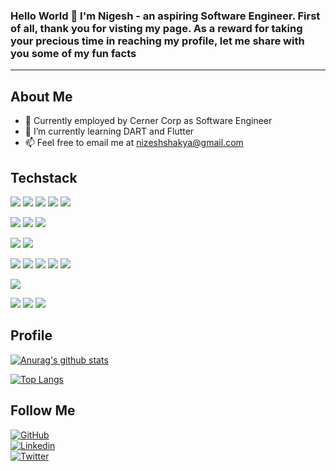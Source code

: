 ### Hello World 👋 I'm Nigesh - an aspiring Software Engineer. First of all, thank you for visting my page. As a reward for taking your precious time in reaching my profile, let me share with you some of my fun facts

<!--
**neaGaze/neaGaze** is a ✨ _special_ ✨ repository because its `README.md` (this file) appears on your GitHub profile.

Here are some ideas to get you started:

- 🔭 I’m currently working on ...
- 🌱 I’m currently learning ...
- 👯 I’m looking to collaborate on ...
- 🤔 I’m looking for help with ...
- 💬 Ask me about ...
- 📫 How to reach me: ...
- 😄 Pronouns: ...
- ⚡ Fun fact: ...
-->
___
## About Me
- 🔭 Currently employed by Cerner Corp as Software Engineer
- 🌱 I’m currently learning DART and Flutter 
- 📫 Feel free to email me at nizeshshakya@gmail.com

<!-- Icons -->

[1.2]: http://i.imgur.com/wWzX9uB.png (twitter icon without padding)
[2.2]: https://raw.githubusercontent.com/MartinHeinz/MartinHeinz/master/linkedin-3-16.png (LinkedIn icon without padding)

<!-- Links to your social media accounts -->

[1]: https://twitter.com/neaGaze
[2]: https://www.linkedin.com/in/nigeshshakya/

## Techstack
![](https://img.shields.io/badge/lang-Java-informational?style=flat&logo=java&logoColor=white&color=2bbc8a) 
![](https://img.shields.io/badge/lang-Python-informational?style=flat&logo=python&logoColor=white&color=2bbc8a)
![](https://img.shields.io/badge/lang-CSharp-informational?style=flat&logo=csharp&logoColor=white&color=2bbc8a)
![](https://img.shields.io/badge/lang-Javascript-informational?style=flat&logo=javascript&logoColor=white&color=2bbc8a)
![](https://img.shields.io/badge/lang-HTML5-informational?style=flat&logo=html5&logoColor=white&color=2bbc8a)

![](https://img.shields.io/badge/DB-Neo4j-informational?style=flat&logo=neo4j&logoColor=white&color=008cc1)
![](https://img.shields.io/badge/DB-Mysql-informational?style=flat&logo=mysql&logoColor=white&color=008cc1)
![](https://img.shields.io/badge/DB-Mongodb-informational?style=flat&logo=mongodb&logoColor=white&color=008cc1)

![](https://img.shields.io/badge/MsgBroker-Rabbitmq-informational?style=flat&logo=rabbitmq&logoColor=white&color=ff6600)
![](https://img.shields.io/badge/MsgBroker-Kafka-informational?style=flat&logo=kafka&logoColor=white&color=ff6600)

![](https://img.shields.io/badge/Framework-Springboot-informational?style=flat&logo=spring&logoColor=white&color=6db33f)
![](https://img.shields.io/badge/Framework-Flask-informational?style=flat&logo=flask&logoColor=white&color=6db33f)
![](https://img.shields.io/badge/Framework-Android-informational?style=flat&logo=android&logoColor=white&color=6db33f)
![](https://img.shields.io/badge/Framework-WPF-informational?style=flat&logo=.net&logoColor=white&color=6db33f)
![](https://img.shields.io/badge/Framework-Unity3D-informational?style=flat&logo=unity&logoColor=white&color=6db33f)

![](https://img.shields.io/badge/Monitor-ElasticSearch-informational?style=flat&logo=elasticsearch&logoColor=white&color=005571)

![](https://img.shields.io/badge/Automation-Chef-informational?style=flat&logo=chef&logoColor=white&color=fe7a16)
![](https://img.shields.io/badge/Automation-Docker-informational?style=flat&logo=docker&logoColor=white&color=fe7a16)
![](https://img.shields.io/badge/Automation-Kubernetes-informational?style=flat&logo=kubernetes&logoColor=white&color=fe7a16)



## Profile
[![Anurag's github stats](https://github-readme-stats.vercel.app/api?username=neaGaze&theme=dracula)](https://github.com/neaGaze/github-readme-stats)

[![Top Langs](https://github-readme-stats.vercel.app/api/top-langs/?username=neaGaze&theme=tokyonight&exclude_repo=github-readme-stats,neagaze.github.io,huge-theme-cleanwhite,wintersmith,startbootstrap-clean-blog,DevBlog-Theme,hugo,shogun,scottmotte.github.com,Mandala,MapKit,awesome)](https://github.com/anuraghazra/github-readme-stats)

## Follow Me
[![GitHub](https://img.shields.io/github/followers/neaGaze?label=follow&style=social)](https://github.com/neaGaze)  
[![Linkedin](https://img.shields.io/badge/-blue?style=flat-square&logo=Linkedin&logoColor=white&link=https://www.linkedin.com/in/nigeshshakya/)](https://www.linkedin.com/in/nigeshshakya/)  
[![Twitter](https://img.shields.io/twitter/follow/neaGaze?style=social)](https://twitter.com/neaGaze)
